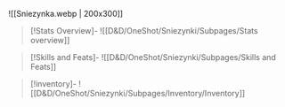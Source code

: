 
![[Sniezynka.webp | 200x300]]

> [!Stats Overview]-
> ![[D&D/OneShot/Sniezynki/Subpages/Stats overview]]

> [!Skills and Feats]-
> ![[D&D/OneShot/Sniezynki/Subpages/Skills and Feats]]

> [!inventory]-
> ![[D&D/OneShot/Sniezynki/Subpages/Inventory/Inventory]]

